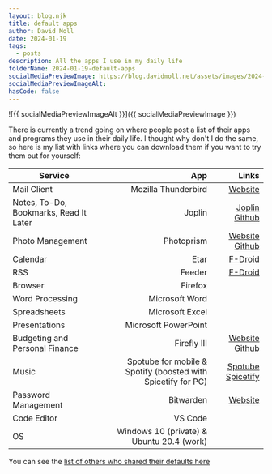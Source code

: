 ```yaml
---
layout: blog.njk
title: default apps
author: David Moll
date: 2024-01-19
tags:
  - posts
description: All the apps I use in my daily life
folderName: 2024-01-19-default-apps
socialMediaPreviewImage: https://blog.davidmoll.net/assets/images/2024-01-19-default-apps/cover.png
socialMediaPreviewImageAlt:
hasCode: false
---
```


![{{ socialMediaPreviewImageAlt }}]({{ socialMediaPreviewImage }})

There is currently a trend going on where people post a list of their apps and programs they use in their daily life. I thought why don't I do the same, so here is my list with links where you can download them if you want to try them out for yourself:

| Service                                |                                                          App |                                                                                        Links |
| -------------------------------------- | -----------------------------------------------------------: | -------------------------------------------------------------------------------------------: |
| Mail Client                            |                                          Mozilla Thunderbird |                                                [Website](https://www.thunderbird.net/en-US/) |
| Notes, To-Do, Bookmarks, Read It Later |                                                       Joplin |              [Joplin](https://joplinapp.org/) [Github](https://github.com/laurent22/joplin/) |
| Photo Management                       |                                                   Photoprism |    [Website](https://www.photoprism.app/) [Github](https://github.com/photoprism/photoprism) |
| Calendar                               |                                                         Etar |                                        [F-Droid](https://f-droid.org/packages/ws.xsoh.etar/) |
| RSS                                    |                                                       Feeder |                        [F-Droid](https://f-droid.org/en/packages/com.nononsenseapps.feeder/) |
| Browser                                |                                                      Firefox |                                                                                              |
| Word Processing                        |                                               Microsoft Word |                                                                                              |
| Spreadsheets                           |                                              Microsoft Excel |                                                                                              |
| Presentations                          |                                         Microsoft PowerPoint |                                                                                              |
| Budgeting and Personal Finance         |                                                  Firefly III | [Website](https://www.firefly-iii.org/) [Github](https://github.com/firefly-iii/firefly-iii) |
| Music                                  | Spotube for mobile & Spotify (boosted with Spicetify for PC) |     [Spotube](https://github.com/KRTirtho/spotube) [Spicetify](https://github.com/spicetify) |
| Password Management                    |                                                    Bitwarden |                                                            [Website](https://bitwarden.com/) |
| Code Editor                            |                                                      VS Code |                                                                                              |
| OS                                     |                    Windows 10 (private) & Ubuntu 20.4 (work) |                                                                                              |

You can see the [list of others who shared their defaults here](https://defaults.rknight.me/)
